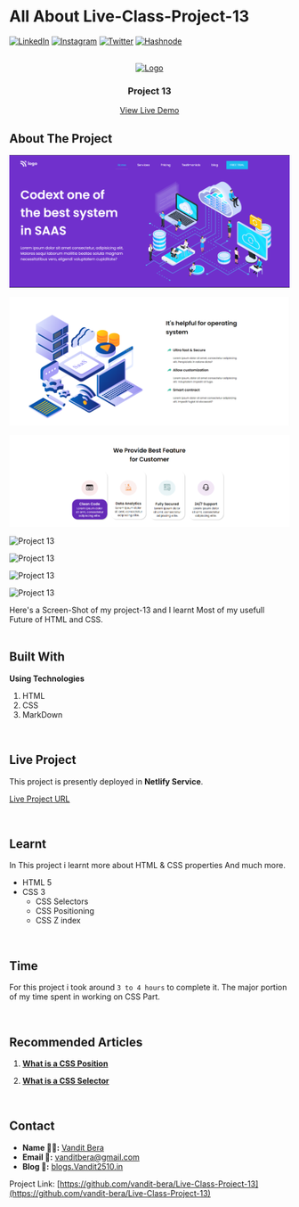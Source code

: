 <!-- Intro -->
# All About Live-Class-Project-13

<!-- Social Links -->
[![LinkedIn][linkedin-shield]][linkedin-url]
[![Instagram][instagram-shield]][instagram-url]
[![Twitter][twitter-shield]][twitter-url]
[![Hashnode][hashnode-shield]][hashnode-url]

<!-- PROJECT LOGO -->
<br/>
<div align="center">
  <a href="https://github.com/vandit-bera">
    <img src="https://learncodeonline.in/mascot.png" alt="Logo" width="80">
  </a>

<h3 align="center">Project 13</h3>

  <p align="center">   
    <a href="https://vb-live-class-project-13.netlify.app/">View Live Demo</a>
  </p>
</div>

<!-- ABOUT THE PROJECT -->

## About The Project

![Project 13](./ss/LCO-13-1.png)

![Project 13](./ss/LCO-13-2.png)

![Project 13](./ss/LCO-13-3.png)

![Project 13](./ss/LCO-13-4.png)

![Project 13](./ss/LCO-13-5.png)

![Project 13](./ss/LCO-13-6.png)

![Project 13](./ss/LCO-13-7.png)


Here's a Screen-Shot of my project-13 and I learnt Most of my usefull Future of HTML and CSS.
<br>
<br>

## Built With

**Using Technologies**

1. HTML
2. CSS
3. MarkDown


<br>

## Live Project

This project is presently deployed in **Netlify Service**.



[Live Project URL](https://vb-live-class-project-13.netlify.app/)
<br>


<!-- LEARNT -->
<br>

## Learnt
In This project i learnt more about HTML & CSS properties And much more.
- HTML 5
- CSS 3
  - CSS Selectors
  - CSS Positioning
  - CSS Z index

<!-- NOTE -->
<br>

## Time

For this project i took around `3 to 4 hours` to complete it. The major portion of my time spent in working on CSS Part.
<br>

<!-- Recommended Articles -->
<br>

## Recommended Articles

1. [**What is a CSS Position**](https://vandit-bera.hashnode.dev/all-about-css-position)

2. [**What is a CSS Selector**](https://vandit-bera.hashnode.dev/all-about-css-selectors)

<br>

<!-- CONTACT -->

## Contact

- **Name 👨‍💻:** [Vandit Bera](https://github.com/vandit-bera)
- **Email 📧:** [vanditbera@gmail.com](mailto:vanditbera@gmail.com)
- **Blog 📝:** [blogs.Vandit2510.in](https://vandit-bera.hashnode.dev/)

Project Link: [https://github.com/vandit-bera/Live-Class-Project-13](https://github.com/vandit-bera/Live-Class-Project-13)


<!-- Linkedin -->

[linkedin-shield]: https://img.shields.io/badge/-LinkedIn-black.svg?style=for-the-badge&logo=linkedin&colorB=0B5FBB
[linkedin-url]: https://www.linkedin.com/in/vandit-bera-4a0b02221/

<!-- Instagram -->

[instagram-shield]: https://img.shields.io/badge/Instagram-%23E4405F.svg?style=for-the-badge&logo=Instagram&logoColor=white
[instagram-url]: https://instagram.com/vandit.bera

<!-- Twitter -->

[twitter-shield]: https://img.shields.io/badge/Twitter-%231DA1F2.svg?style=for-the-badge&logo=Twitter&logoColor=white
[twitter-url]: https://twitter.com/vandit_bera_

<!-- Hashnode -->

[hashnode-shield]: https://img.shields.io/badge/Hashnode-2962FF?style=for-the-badge&logo=hashnode&logoColor=white
[hashnode-url]: https://vandit-bera.hashnode.dev/
